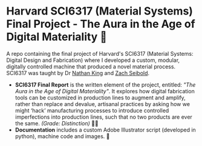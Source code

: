# Harvard SCI6317 (Material Systems) Final Project - The Aura in the Age of Digital Materiality  :robot:
A repo containing the final project of Harvard's SCI6317 (Material Systems: Digital Design and Fabrication) where I developed a custom, modular, digitally controlled machine that produced a novel material process. SCI6317 was taught by Dr [Nathan King](https://www.gsd.harvard.edu/person/nathan-king/) and [Zach Seibold](https://www.gsd.harvard.edu/person/zach-seibold/).

* **SCI6317 Final Report** is the written element of the project, entitled: *"The Aura in the Age of Digital Materiality"*. It explores how digital fabrication tools can be customized in production lines to augment and amplify, rather than replace and devalue, artisanal practices by asking how we might ‘hack’ manufacturing processes to introduce controlled imperfections into production lines, such that no two products are ever the same.  *(Grade: Distinction)*  :man_artist:
* **Documentation** includes a custom Adobe Illustrator script (developed in python), machine code and images.  :snake:

